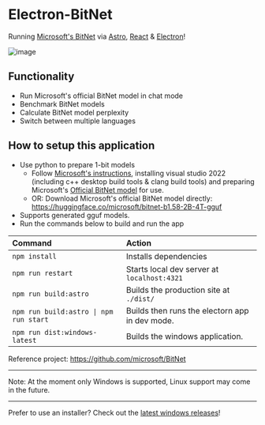 # Electron-BitNet

Running [Microsoft's BitNet](https://github.com/microsoft/BitNet) via [Astro](https://astro.build/), [React](https://react.dev/) & [Electron](https://www.electronjs.org/)!

![image](https://github.com/user-attachments/assets/d8af4105-7ca6-49b6-9b6c-5ead7f332b11)

## Functionality

* Run Microsoft's official BitNet model in chat mode
* Benchmark BitNet models
* Calculate BitNet model perplexity
* Switch between multiple languages

## How to setup this application

- Use python to prepare 1-bit models
  - Follow [Microsoft's instructions](https://github.com/microsoft/BitNet?tab=readme-ov-file#installation), installing visual studio 2022 (including c++ desktop build tools & clang build tools) and preparing Microsoft's [Official BitNet model](https://huggingface.co/microsoft/bitnet-b1.58-2B-4T) for use.
  - OR: Download Microsoft's official BitNet model directly: https://huggingface.co/microsoft/bitnet-b1.58-2B-4T-gguf
- Supports generated gguf models.
- Run the commands below to build and run the app

| Command                                | Action                                           |
| :------------------------------------- | :----------------------------------------------- |
| `npm install`                          | Installs dependencies                            |
| `npm run restart`                      | Starts local dev server at `localhost:4321`      |
| `npm run build:astro`                  | Builds the production site at `./dist/`          |
| `npm run build:astro \| npm run start` | Builds then runs the electorn app in dev mode.   |
| `npm run dist:windows-latest`          | Builds the windows application.                  |

Reference project: https://github.com/microsoft/BitNet

---

Note: At the moment only Windows is supported, Linux support may come in the future.

---

Prefer to use an installer? Check out the [latest windows releases](https://github.com/grctest/Electron-BitNet/releases)!
